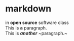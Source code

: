 # markdown
in **__open source__** software class  
This is **a** paragraph.  
This is **_another_** ~paragraph.~
